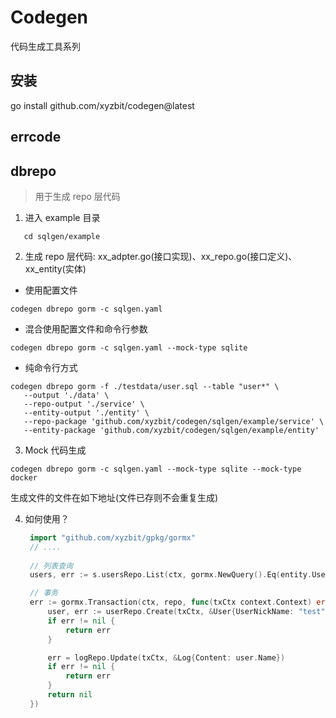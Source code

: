 # Codegen
代码生成工具系列

## 安装
go install github.com/xyzbit/codegen@latest

## errcode


## dbrepo
> 用于生成 repo 层代码

1. 进入 example 目录
```shell
   cd sqlgen/example
```
2. 生成 repo 层代码: xx_adpter.go(接口实现)、xx_repo.go(接口定义)、xx_entity(实体)
   
- 使用配置文件
```shell 
codegen dbrepo gorm -c sqlgen.yaml
```

- 混合使用配置文件和命令行参数
```shell 
codegen dbrepo gorm -c sqlgen.yaml --mock-type sqlite
```

- 纯命令行方式
```shell 
codegen dbrepo gorm -f ./testdata/user.sql --table "user*" \
   --output './data' \
   --repo-output './service' \
   --entity-output './entity' \
   --repo-package 'github.com/xyzbit/codegen/sqlgen/example/service' \
   --entity-package 'github.com/xyzbit/codegen/sqlgen/example/entity'
   ```
   
3. Mock 代码生成
```shell
codegen dbrepo gorm -c sqlgen.yaml --mock-type sqlite --mock-type docker
```

生成文件的文件在如下地址(文件已存则不会重复生成)

4. 如何使用？
   ```go
    import "github.com/xyzbit/gpkg/gormx"
    // ....
    
    // 列表查询
    users, err := s.usersRepo.List(ctx, gormx.NewQuery().Eq(entity.UserNickName, "lee"))

    // 事务
    err := gormx.Transaction(ctx, repo, func(txCtx context.Context) error {
		user, err := userRepo.Create(txCtx, &User{UserNickName: "test"})
		if err != nil {
			return err
		}

		err = logRepo.Update(txCtx, &Log{Content: user.Name})
		if err != nil {
			return err
		}
		return nil
	})

   ```